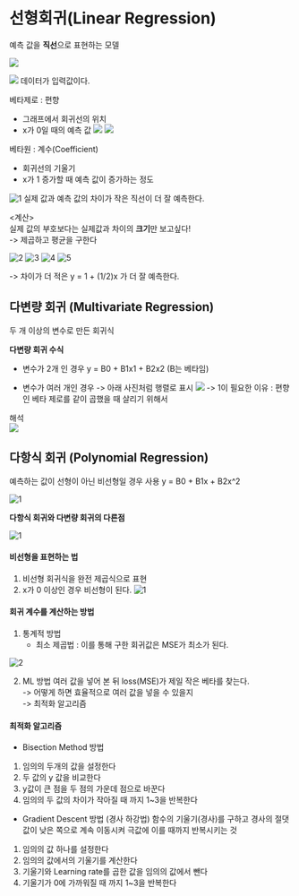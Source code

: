 # 선형회귀(Linear Regression)
예측 값을 **직선**으로 표현하는 모델

![](https://user-images.githubusercontent.com/64197543/153241582-a73fc30d-8841-4be5-96ba-01e166f0ebfd.PNG)

![](https://user-images.githubusercontent.com/64197543/153241769-b8bbce6c-d0e3-4993-be9d-62b844237156.PNG)
데이터가 입력값이다.   


베타제로 : 편향
- 그래프에서 회귀선의 위치
- x가 0일 때의 예측 값
![](https://user-images.githubusercontent.com/64197543/153242354-990524bf-e670-47f3-80f9-9f99e90fd498.PNG)
![](https://user-images.githubusercontent.com/64197543/153242358-b94e09d6-84ba-4bf9-930b-ad542ae2c523.PNG)


베타원 : 계수(Coefficient)
- 회귀선의 기울기
- x가 1 증가할 때 예측 값이 증가하는 정도



![1](https://user-images.githubusercontent.com/64197543/153243075-6471c4ba-94a4-4a46-9db2-75952df8b61a.PNG)
실제 값과 예측 값의 차이가 작은 직선이 더 잘 예측한다.


<계산>   
실제 값의 부호보다는 실제값과 차이의 **크기**만 보고싶다!   
-> 제곱하고 평균을 구한다    

![2](https://user-images.githubusercontent.com/64197543/153243402-23936a20-827b-41d0-9420-3f1cdd298704.PNG)
![3](https://user-images.githubusercontent.com/64197543/153243385-d247ae06-775c-4f20-b6f7-aac112ab0d45.PNG)
![4](https://user-images.githubusercontent.com/64197543/153243396-95e7a066-3ac6-41f5-8c84-2027c0ace37d.PNG)
![5](https://user-images.githubusercontent.com/64197543/153243400-0fb4ae12-d90b-4d9a-a958-5e989135bf5f.PNG)

-> 차이가 더 적은 y = 1 + (1/2)x 가 더 잘 예측한다.


## 다변량 회귀 (Multivariate Regression)
두 개 이상의 변수로 만든 회귀식

**다변량 회귀 수식**
- 변수가 2개 인 경우
    y = B0 + B1x1 + B2x2    (B는 베타임)

- 변수가 여러 개인 경우
    -> 아래 사진처럼 행렬로 표시
![](https://user-images.githubusercontent.com/64197543/153245464-5050a34c-77c6-4b8a-afb2-42e2872c3856.PNG)
-> 1이 필요한 이유  :  편향인 베타 제로를 같이 곱했을 때 살리기 위해서

해석   
![](https://user-images.githubusercontent.com/64197543/153245710-d9f32a0a-849e-43c4-bcbb-df4bd4a15069.PNG)



## 다항식 회귀 (Polynomial Regression)
예측하는 값이 선형이 아닌 비선형일 경우 사용
 y = B0 + B1x + B2x^2
 
![1](https://user-images.githubusercontent.com/64197543/153246108-fb7f15c7-a2b0-401e-bf67-55d2d833f838.PNG)

**다항식 회귀와 다변량 회귀의 다른점**

![1](https://user-images.githubusercontent.com/64197543/153246264-41f346e2-bd11-4737-8d7a-5d449c636bba.PNG)

#### 비선형을 표현하는 법
1. 비선형 회귀식을 완전 제곱식으로 표현
2. x가 0 이상인 경우 비선형이 된다.
![1](https://user-images.githubusercontent.com/64197543/153247290-4aa2e9ff-d761-4359-b735-4ee4e4d7a51d.PNG)


#### 회귀 계수를 계산하는 방법
1. 통계적 방법
    - 최소 제곱법 : 이를 통해 구한 회귀값은 MSE가 최소가 된다.

![2](https://user-images.githubusercontent.com/64197543/153247292-ba9214ed-bcd4-4f3b-914d-933ca4663ce9.PNG)


2. ML 방법
여러 값을 넣어 본 뒤 loss(MSE)가 제일 작은 베타를 찾는다.    
-> 어떻게 하면 효율적으로 여러 값을 넣을 수 있을지    
-> 최적화 알고리즘    


#### 최적화 알고리즘
- Bisection Method 방법
1. 임의의 두개의 값을 설정한다
2. 두 값의 y 값을 비교한다
3. y값이 큰 점을 두 점의 가운데 점으로 바꾼다
4. 임의의 두 값의 차이가 작아질 때 까지 1~3을 반복한다



- Gradient Descent 방법 (경사 하강법)
함수의 기울기(경사)를 구하고 경사의 절댓값이 낮은 쪽으로 계속 이동시켜 극값에 이를 때까지 반복시키는 것
1. 임의의 값 하나를 설정한다
2. 임의의 값에서의 기울기를 계산한다
3. 기울기와 Learning rate를 곱한 값을 임의의 값에서 뺀다
4. 기울기가 0에 가까워질 때 까지 1~3을 반복한다
